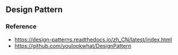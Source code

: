 ## Design Pattern

### Reference

- https://design-patterns.readthedocs.io/zh_CN/latest/index.html
- https://github.com/youlookwhat/DesignPattern